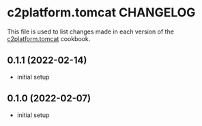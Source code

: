 # c2platform.tomcat CHANGELOG

This file is used to list changes made in each version of the [c2platform.tomcat](https://github.com/c2platform/ansible-role-tomcat) cookbook.

## 0.1.1 (2022-02-14)

* initial setup

## 0.1.0 (2022-02-07)

* initial setup
